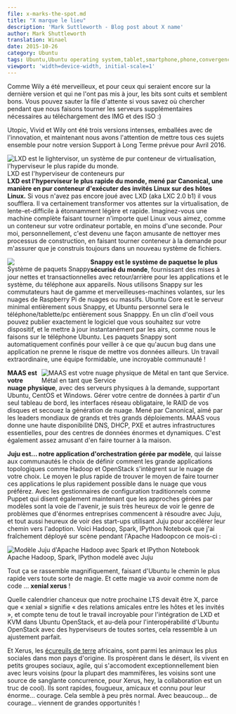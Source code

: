 ```yaml
---
file: x-marks-the-spot.md
title: "X marque le lieu"
description: 'Mark Suttleworth - Blog post about X name'
author: Mark Shuttleworth
translation: Winael
date: 2015-10-26
category: Ubuntu
tags: Ubuntu,Ubuntu operating system,tablet,smartphone,phone,convergence,lxc,lxd,Snappy,MaaS,Juju,Xenial Xerus,16.04 LTS
viewport: 'width=device-width, initial-scale=1'
---
```


<meta http-equiv='Content-Type' content='text/html; charset=utf-8' />

<!-- lang: EN
What a great Wily it’s been, and for those of you who live on the latest release and haven’t already updated, the bits are baked and looking great. You can jump the queue if you know where to look while we spin up the extra servers needed for IMG and ISO downloads :)
-->

Comme Wily a été merveilleux, et pour ceux qui seraient encore sur la dernière version et qui ne l'ont pas mis à jour, les bits sont cuits et semblent bons. Vous pouvez sauter la file d'attente si vous savez où chercher pendant que nous faisons tourner les serveurs supplémentaires nécessaires au téléchargement des IMG et des ISO :)

<!-- lang: EN
Utopic, Vivid and Wily have been three intense releases, packed with innovation, and now we intend to bring all of those threads together for our Long Term Support release due out in April 2016.
-->

Utopic, Vivid et Wily ont été trois versions intenses, emballées avec de l'innovation, et maintenant nous avons l'attention de mettre tous ces sujets ensemble pour notre version Support à Long Terme prévue pour Avril 2016.

<div id="LXD-is-the-pure-container-hypervisor" style="float: right;">
  <!--lang: EN
  <img src="http://assets.ubuntu.com/sites/ubuntu/1533/u/img/homepage/lxd_takeover.png" alt="LXD is the lightervisor, a pure-container virtualisation system, the world's fastest hypervisor." style="max-width:100%;display: block;" />
  LXD is the pure container hypervisor
  -->
  <img src="http://assets.ubuntu.com/sites/ubuntu/1533/u/img/homepage/lxd_takeover.png" alt="LXD est le lightervisor, un système de pur conteneur de virtualisation, l'hyperviseur le plus rapide du monde." style="max-width:100%;display: block;" />
  LXD est l'hyperviseur de conteneurs pur
</div>

<!-- lang: EN
**LXD is the world’s fastest hypervisor, led by Canonical, a pure-container way to run Linux guests on Linux hosts.** If you haven’t yet played with LXD (a.k.a LXC 2.0-b1) it will blow you away.  It will certainly transform your expectations of virtualisation, from slow-and-hard to amazingly light and fast. Imagine getting a full machine running any Linux you like, as a container on your laptop, in less than a second. For me, personally, it has become a fun way to clean up my build processes, spinning up a container on demand to make sure I always build in a fresh filesystem.
-->

**LXD est l'hyperviseur le plus rapide du monde, mené par Canonical, une manière en pur conteneur d'exécuter des invités Linux sur des hôtes Linux.** Si vous n'avez pas encore joué avec LXD (aka LXC 2.0 b1) il vous soufflera. Il va certainement transformer vos attentes sur la virtualisation, de lente-et-difficile à étonnamment légère et rapide. Imaginez-vous une machine complète faisant tourner n'importe quel Linux vous aimez, comme un conteneur sur votre ordinateur portable, en moins d'une seconde. Pour moi, personnellement, c'est devenu une façon amusante de nettoyer mes processus de construction, en faisant tourner conteneur à la demande pour m'assurer que je construis toujours dans un nouveau système de fichiers.

<div id="snappy-packaging-system" style="float: left;">
<!-- lang: EN
  <img src="https://assets.ubuntu.com/sites/ubuntu/1253/u/img/cloud/tools/snappy/snappy.png" alt"Snappy packages have transactional updates with rollback." style="max-width:100%;display: block;" />
Snappy Packaging System
-->
  <img src="https://assets.ubuntu.com/sites/ubuntu/1253/u/img/cloud/tools/snappy/snappy.png" alt"Les paquets Snappy ont des mise à jour transactionelles avec retour/arrière." style="max-width:100%;display: block;" />
Système de paquets Snappy
</div>

<!-- lang: EN
**Snappy is the world’s most secure packaging system**, delivering crisp and transaction updates with rollback for both applications and the system, from phone to appliance. We’re using snappy on high-end switches and flying wonder-machines, on raspberry pi’s and massive clouds. Ubuntu Core is the all-snappy minimal server, and Ubuntu Personal will be the all-snappy phone / tablet / pc. With a snap you get to publish exactly the software you want to your device, and update it instantly over the air, just like we do the Ubuntu Phone. Snappy packages are automatically confined to ensure that a bug in one app doesn’t put your data elsewhere at risk. Amazing work, amazing team, amazing community!
-->

**Snappy est le système de paquetse le plus sécurisé du monde**, fournissant des mises à jour nettes et transactionnelles avec retour/arrière pour les applications et le système, du téléphone aux appareils. Nous utilisons Snappy sur les commutateurs haut de gamme et merveilleuses-machines volantes, sur les nuages de Raspberry Pi de nuages ou massifs. Ubuntu Core est le serveur minimal entièrement sous Snappy, et Ubuntu personnel sera le téléphone/tablette/pc entièrement sous Snapppy. En un clin d'oeil vous pouvez publier exactement le logiciel que vous souhaitez sur votre dispositif, et le mettre à jour instantanément par les airs, comme nous le faisons sur le téléphone Ubuntu. Les paquets Snappy sont automatiquement confinés pour veiller à ce que qu'aucun bug dans une application ne prenne le risque de mettre vos données ailleurs. Un travail extraordinaire, une équipe formidable, une incroyable communauté !

<div id="metal-as-a-service" style="float: right;">
<!-- lang: EN
  <img src="http://maas.ubuntu.com/wp-content/uploads/2013/01/maas-logo.png" alt="MAAS is your physical cloud
Metal as a Service." style="max-width:100%;display: block;" />
Metal as a Service
-->
  <img src="http://maas.ubuntu.com/wp-content/uploads/2013/01/maas-logo.png" alt="MAAS est votre nuage physique de Métal en tant que Service." style="max-width:100%;display: block;" />
Métal en tant que Service
</div>

<!-- lang: EN
**MAAS is your physical cloud**, with bare-metal machines on demand, supporting Ubuntu, CentOS and Windows. Drive your data centre from a single dashboard, bond network interfaces, raid your disks and rock the cloud generation. Led by Canonical, loved by the world leaders of big, and really big, deployments. MAAS gives you high availability DNS, DHCP, PXE and other critical infrastructure, for huge and dynamic data centres. Also pretty fun to run at home.
-->

**MAAS est votre nuage physique**, avec des serveurs physiques à la demande, supportant Ubuntu, CentOS et Windows. Gérer votre centre de données à partir d'un seul tableau de bord, les interfaces réseau obligataire, le RAID de vos disques et secouez la génération de nuage. Mené par Canonical, aimé par les leaders mondiaux de grands et très grands déploiements. MAAS vous donne une haute disponibilité DNS, DHCP, PXE et autres infrastructures essentielles, pour des centres de données énormes et dynamiques. C'est également assez amusant d'en faire tourner à la maison.

<!-- lang: EN
**Juju is… model-driven application orchestration**, that lets communities define how big topological apps like Hadoop and OpenStack map onto the cloud of your choice. The fastest way to find the fastest way to spin those applications into the cloud you prefer. With traditional configuration managers like Puppet now also saying that model-driven approaches are the way to the future, I’m very excited to see the kinds of problems that huge enterprises are starting to solve with Juju, and equally excited to see start-ups using Juju to speed their path to adoption. Here’s the Hadoop, Spark, IPython Notebook coolness I deployed live on stage at Apache Hadoopcon this month:
-->

**Juju est... notre application d'orchestration gérée par modèle**, qui laisse aux communautés le choix de définir comment les grande applications topologiques comme Hadoop et OpenStack s'intègrent sur le nuage de votre choix. Le moyen le plus rapide de trouver le moyen de faire tourner ces applications le plus rapidement possible dans le nuage que vous préférez. Avec les gestionnaires de configuration traditionnels comme Puppet qui disent également maintenant que les approches gérées par modèles sont la voie de l'avenir, je suis très heureux de voir le genre de problèmes que d'énormes entreprises commencent à résoudre avec Juju, et tout aussi heureux de voir des start-ups utilisant Juju pour accélérer leur chemin vers l'adoption. Voici Hadoop, Spark, IPython Notebook que j'ai fraîchement déployé sur scène pendant l'Apache Hadoopcon ce mois-ci :

<div id="apache-hadoop-spark-ipython-modelled-with-juju">
<!-- lang: EN
  <img src="https://www.markshuttleworth.com/wp-content/uploads/2015/10/ff6a/apache-hadoop-spark.png" alt="Juju model of Apache Hadoop with Spark and IPython Notebook" style="max-width:100%;display: block;" />
Apache Hadoop, Spark, IPython modelled with Juju
-->
  <img src="https://www.markshuttleworth.com/wp-content/uploads/2015/10/ff6a/apache-hadoop-spark.png" alt="Modèle Juju d'Apache Hadoop avec Spark et IPython Notebook" style="max-width:100%;display: block;" />
Apache Hadoop, Spark, IPython modelé avec Juju
</div>

<!-- lang: EN
All of these are coming together beautifully, making Ubuntu the fastest path to magic of all sorts. And that magic will go by the codename… **xenial xerus**!
-->

Tout ça se rassemble magnifiquement, faisant d'Ubuntu le chemin le plus rapide vers toute sorte de magie. Et cette magie va avoir comme nom de code ... **xenial xerus** !

<!-- lang: EN
What fortunate timing that our next LTS should be X, because “xenial” means “friendly relations between hosts and guests”, and given all the amazing work going into LXD and KVM for Ubuntu OpenStack, and beyond that the interoperability of Ubuntu OpenStack with hypervisors of all sorts, it seems like a perfect fit.
-->

Quelle calendrier chanceux que notre prochaine LTS devait être X, parce que « xenial » signifie « des relations amicales entre les hôtes et les invités », et compte tenu de tout le travail incroyable pour l'intégration de LXD et KVM dans Ubuntu OpenStack, et au-delà pour l'interopérabilité d'Ubuntu OpenStack avec des hyperviseurs de toutes sortes, cela ressemble à un ajustement parfait.

<!-- lang: EN
And Xerus, the African ground squirrels, are among the most social animals in my home country. They thrive in the desert, they live in small, agile, social groups that get along unusually well with their neighbours (for most mammals, neighbours are a source of bloody competition, for Xerus, hey, collaboration is cool). They are fast, feisty, friendly and known for their enormous… courage. That sounds just about right. With great… courage… comes great opportunity!
-->

Et Xerus, les [écureuils de terre][2] africains, sont parmi les animaux les plus sociales dans mon pays d'origine. Ils prospèrent dans le désert, ils vivent en petits groupes sociaux, agile, qui s'accomodent exceptionnellement bien avec leurs voisins (pour la plupart des mammifères, les voisins sont une source de sanglante concurrence, pour Xerus, hey, la collaboration est un truc de cool). Ils sont rapides, fougueux, amicaux et connu pour leur énorme... courage. Cela semble à peu près normal. Avec beaucoup... de courage... viennent de grandes opportunités !
 
[1]: http://assets.ubuntu.com/sites/ubuntu/1533/u/img/homepage/lxd_takeover.png
[2]: https://fr.wikipedia.org/wiki/Xerus_inauris
